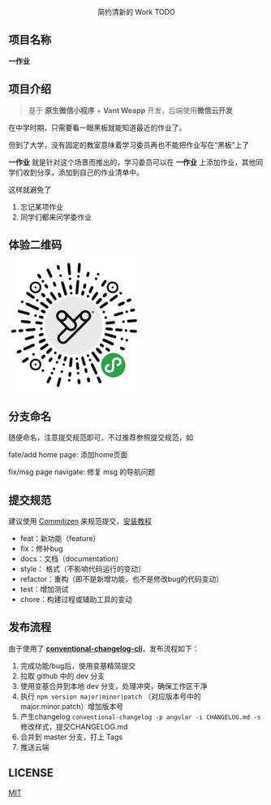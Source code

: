 <p align="center">
    简约清新的 Work TODO 
</p>



## 项目名称

**一作业**



## 项目介绍

> 基于 **原生微信小程序** + **Vant Weapp** 开发，后端使用**微信云开发**



在中学时期，只需要看一眼黑板就能知道最近的作业了。

但到了大学，没有固定的教室意味着学习委员再也不能把作业写在“黑板”上了

**一作业** 就是针对这个场景而推出的，学习委员可以在 **一作业** 上添加作业，其他同学们收到分享，添加到自己的作业清单中。

这样就避免了

1. 忘记某项作业
2. 同学们都来问学委作业

## 体验二维码

![](/QRCode.png)

## 分支命名

随便命名，注意提交规范即可，不过推荐参照提交规范，如

fate/add home page:  添加home页面

fix/msg page navigate:  修复 msg 的导航问题

## 提交规范

建议使用 [Commitizen](https://github.com/commitizen/cz-cli) 来规范提交，[安装教程](https://segmentfault.com/a/1190000020924364)

- feat：新功能（feature）
- fix：修补bug
- docs：文档（documentation）
- style： 格式（不影响代码运行的变动）
- refactor：重构（即不是新增功能，也不是修改bug的代码变动）
- test：增加测试
- chore：构建过程或辅助工具的变动



## 发布流程

由于使用了 **[conventional-changelog-cli](https://github.com/conventional-changelog/conventional-changelog/tree/master/packages/conventional-changelog-cli)**，发布流程如下：

1. 完成功能/bug后，使用变基精简提交
2. 拉取 github 中的 dev 分支
3. 使用变基合并到本地 dev 分支，处理冲突，确保工作区干净
4. 执行 `npm version major|minor|patch` （对应版本号中的 major.minor.patch）增加版本号
5. 产生changelog `conventional-changelog -p angular -i CHANGELOG.md -s ` 修改样式，提交CHANGELOG.md
6. 合并到 master 分支，打上 Tags
7. 推送云端

## LICENSE

[MIT](LICENSE)
